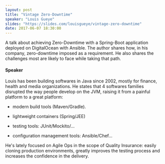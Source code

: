 ```yaml
---
layout: post
title: "Vintage Zero-Downtime"
speaker: "Louis Gueye"
slides: "https://slides.com/louisgueye/vintage-zero-downtime"
date: 2017-06-07 18:30:00
---
```

A talk about achieving Zero-Downtime with a Spring-Boot application deployed on DigitalOcean with Ansible. The author shares how, in his company, zero-downtime imposed as a requirement. He also shares the challenges most are likely to face while taking that path.

#### Speaker

Louis has been building softwares in Java since 2002, mostly for finance, health and media organizations. He states that 4 softwares families disrupted the way people develop on the JVM, raising it  from a painful platform to a great platform:

- modern build tools (Maven/Gradle).

- lightweight containers (Spring/JEE)

- testing tools: JUnit/Mockito/...

- configuration management tools: Ansible/Chef...

He's lately focused on Agile Ops in the scope of Quality Insurance: easily cloning production environments, greatly improves the testing process and increases the confidence in the delivery.

